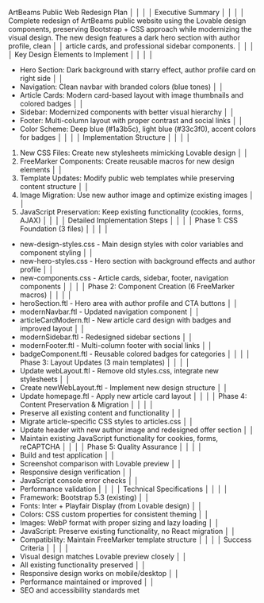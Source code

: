  ArtBeams Public Web Redesign Plan                                                                                                                                                                                                     │ │
                                                                                                                                                                                                                                      │ │
Executive Summary                                                                                                                                                                                                                     │ │
                                                                                                                                                                                                                                      │ │
Complete redesign of ArtBeams public website using the Lovable design components, preserving Bootstrap + CSS approach while modernizing the visual design. The new design features a dark hero section with author profile, clean     │ │
article cards, and professional sidebar components.                                                                                                                                                                                   │ │
                                                                                                                                                                                                                                      │ │
Key Design Elements to Implement                                                                                                                                                                                                      │ │
                                                                                                                                                                                                                                      │ │
- Hero Section: Dark background with starry effect, author profile card on right side                                                                                                                                                 │ │
- Navigation: Clean navbar with branded colors (blue tones)                                                                                                                                                                           │ │
- Article Cards: Modern card-based layout with image thumbnails and colored badges                                                                                                                                                    │ │
- Sidebar: Modernized components with better visual hierarchy                                                                                                                                                                         │ │
- Footer: Multi-column layout with proper contrast and social links                                                                                                                                                                   │ │
- Color Scheme: Deep blue (#1a3b5c), light blue (#33c3f0), accent colors for badges                                                                                                                                                   │ │
                                                                                                                                                                                                                                      │ │
Implementation Structure                                                                                                                                                                                                              │ │
                                                                                                                                                                                                                                      │ │
1. New CSS Files: Create new stylesheets mimicking Lovable design                                                                                                                                                                     │ │
2. FreeMarker Components: Create reusable macros for new design elements                                                                                                                                                              │ │
3. Template Updates: Modify public web templates while preserving content structure                                                                                                                                                   │ │
4. Image Migration: Use new author image and optimize existing images                                                                                                                                                                 │ │
5. JavaScript Preservation: Keep existing functionality (cookies, forms, AJAX)                                                                                                                                                        │ │
                                                                                                                                                                                                                                      │ │
Detailed Implementation Steps                                                                                                                                                                                                         │ │
                                                                                                                                                                                                                                      │ │
Phase 1: CSS Foundation (3 files)                                                                                                                                                                                                     │ │
                                                                                                                                                                                                                                      │ │
- new-design-styles.css - Main design styles with color variables and component styling                                                                                                                                               │ │
- new-hero-styles.css - Hero section with background effects and author profile                                                                                                                                                       │ │
- new-components.css - Article cards, sidebar, footer, navigation components                                                                                                                                                          │ │
                                                                                                                                                                                                                                      │ │
Phase 2: Component Creation (6 FreeMarker macros)                                                                                                                                                                                     │ │
                                                                                                                                                                                                                                      │ │
- heroSection.ftl - Hero area with author profile and CTA buttons                                                                                                                                                                     │ │
- modernNavbar.ftl - Updated navigation component                                                                                                                                                                                     │ │
- articleCardModern.ftl - New article card design with badges and improved layout                                                                                                                                                     │ │
- modernSidebar.ftl - Redesigned sidebar sections                                                                                                                                                                                     │ │
- modernFooter.ftl - Multi-column footer with social links                                                                                                                                                                            │ │
- badgeComponent.ftl - Reusable colored badges for categories                                                                                                                                                                         │ │
                                                                                                                                                                                                                                      │ │
Phase 3: Layout Updates (3 main templates)                                                                                                                                                                                            │ │
                                                                                                                                                                                                                                      │ │
- Update webLayout.ftl - Remove old styles.css, integrate new stylesheets                                                                                                                                                             │ │
- Create newWebLayout.ftl - Implement new design structure                                                                                                                                                                            │ │
- Update homepage.ftl - Apply new article card layout                                                                                                                                                                                 │ │
                                                                                                                                                                                                                                      │ │
Phase 4: Content Preservation & Migration                                                                                                                                                                                             │ │
                                                                                                                                                                                                                                      │ │
- Preserve all existing content and functionality                                                                                                                                                                                     │ │
- Migrate article-specific CSS styles to articles.css                                                                                                                                                                                 │ │
- Update header with new author image and redesigned offer section                                                                                                                                                                    │ │
- Maintain existing JavaScript functionality for cookies, forms, reCAPTCHA                                                                                                                                                            │ │
                                                                                                                                                                                                                                      │ │
Phase 5: Quality Assurance                                                                                                                                                                                                            │ │
                                                                                                                                                                                                                                      │ │
- Build and test application                                                                                                                                                                                                          │ │
- Screenshot comparison with Lovable preview                                                                                                                                                                                          │ │
- Responsive design verification                                                                                                                                                                                                      │ │
- JavaScript console error checks                                                                                                                                                                                                     │ │
- Performance validation                                                                                                                                                                                                              │ │
                                                                                                                                                                                                                                      │ │
Technical Specifications                                                                                                                                                                                                              │ │
                                                                                                                                                                                                                                      │ │
- Framework: Bootstrap 5.3 (existing)                                                                                                                                                                                                 │ │
- Fonts: Inter + Playfair Display (from Lovable design)                                                                                                                                                                               │ │
- Colors: CSS custom properties for consistent theming                                                                                                                                                                                │ │
- Images: WebP format with proper sizing and lazy loading                                                                                                                                                                             │ │
- JavaScript: Preserve existing functionality, no React migration                                                                                                                                                                     │ │
- Compatibility: Maintain FreeMarker template structure                                                                                                                                                                               │ │
                                                                                                                                                                                                                                      │ │
Success Criteria                                                                                                                                                                                                                      │ │
                                                                                                                                                                                                                                      │ │
- Visual design matches Lovable preview closely                                                                                                                                                                                       │ │
- All existing functionality preserved                                                                                                                                                                                                │ │
- Responsive design works on mobile/desktop                                                                                                                                                                                           │ │
- Performance maintained or improved                                                                                                                                                                                                  │ │
- SEO and accessibility standards met